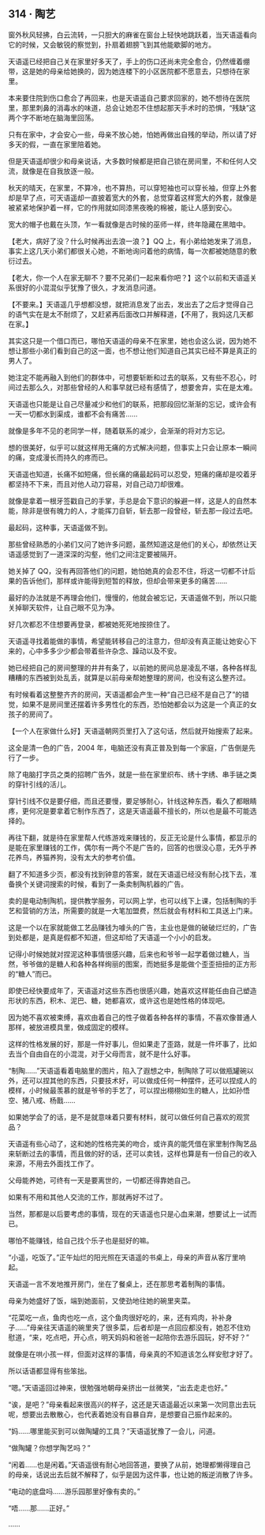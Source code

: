 ## 314 · 陶艺

窗外秋风轻拂，白云流转，一只胆大的麻雀在窗台上轻快地跳跃着，当天语遥看向它的时候，又会敏锐的察觉到，扑扇着翅膀飞到其他能歇脚的地方。

天语遥已经把自己关在家里好多天了，手上的伤口还尚未完全愈合，仍然缠着绷带，这是她的母亲给她换的，因为她连楼下的小区医院都不愿意去，只想待在家里。

本来要住院到伤口愈合了再回来，也是天语遥自己要求回家的，她不想待在医院里，那里刺鼻的消毒水的味道，总会让她忍不住想起那天手术时的恐惧，“残缺”这两个字不断地在脑海里回荡。

只有在家中，才会安心一些，母亲不放心她，怕她再做出自残的举动，所以请了好多天的假，一直在家里陪着她。

但是天语遥却很少和母亲说话，大多数时候都是把自己锁在房间里，不和任何人交流，就像是在自我放逐一般。

秋天的晴天，在家里，不算冷，也不算热，可以穿短袖也可以穿长袖，但穿上外套却是早了点，可天语遥却一直披着宽大的外套，总觉穿着这样宽大的外套，就像是被紧紧地保护着一样，它的作用就如同漆黑夜晚的棉被，能让人感到安心。

宽大的帽子也戴在头顶，乍一看就像是古时候的巫师一样，终年隐藏在黑暗中。

【老大，病好了没？什么时候再出去浪一浪？】QQ 上，有小弟给她发来了消息，事实上这几天小弟们都很关心她，不断地询问着他的病情，每一次都被她随意的敷衍过去。

【老大，你一个人在家无聊不？要不兄弟们一起来看你吧？】这个以前和天语遥关系很好的小混混似乎犹豫了很久，才发消息问道。

【不要来。】天语遥几乎想都没想，就把消息发了出去，发出去了之后才觉得自己的语气实在是太不耐烦了，又赶紧再后面改口并解释道，【不用了，我妈这几天都在家。】

其实这只是一个借口而已，哪怕天语遥的母亲不在家里，她也会这么说，因为她不想让那些小弟们看到自己的这一面，也不想让他们知道自己其实已经不算是真正的男人了。

她注定不能再融入到他们的群体中，可想要斩断和过去的联系，又有些不忍心，时间过去那么久，对那些曾经的人和事早就已经有感情了，想要舍弃，实在是太难。

天语遥也只能是让自己尽量减少和他们的联系，把那段回忆渐渐的忘记，或许会有一天一切都水到渠成，谁都不会有痛苦……

就像是多年不见的老同学一样，随着联系的减少，会渐渐的将对方忘记。

想的很美好，似乎可以就这样用无痛的方式解决问题，但事实上只会让原本一瞬间的痛，变成漫长而持久的疼而已。

天语遥也知道，长痛不如短痛，但长痛的痛最起码可以忍受，短痛的痛却是咬着牙都坚持不下来，而且对他人动刀容易，对自己动刀却很难。

就像是拿着一根牙签戳自己的手掌，手总是会下意识的躲避一样，这是人的自然本能，除非是很有魄力的人，才能挥刀自斩，斩去那一段曾经，斩去那一段过去吧。

最起码，这种事，天语遥做不到。

那些曾经熟悉的小弟们又问了她许多问题，虽然知道这是他们的关心，却依然让天语遥感觉到了一道深深的沟壑，他们之间注定要被隔开。

她关掉了 QQ，没有再回答他们的问题，她怕她真的会忍不住，将这一切都不计后果的告诉他们，那样或许能得到短暂的释放，但却会带来更多的痛苦……

最好的办法就是不再理会他们，慢慢的，他就会被忘记，天语遥做不到，所以只能关掉聊天软件，让自己眼不见为净。

好几次都忍不住想要再登录，都被她死死地按捺住了。

天语遥寻找着能做的事情，希望能转移自己的注意力，但却没有真正能让她安心下来的，心中多多少少都会带着些许杂念、躁动以及不安。

她已经把自己的房间整理的井井有条了，以前她的房间总是凌乱不堪，各种各样乱糟糟的东西被到处乱丢，就算是以前母亲帮她整理的房间，也没有这么整齐过。

有时候看着这整整齐齐的房间，天语遥都会产生一种“自己已经不是自己了”的错觉，如果不是房间里还摆着许多男性化的东西，恐怕她都会以为这是一个真正的女孩子的房间了。

【一个人在家做什么好】天语遥朝网页里打入了这句话，然后就开始搜索了起来。

这全是清一色的广告，2004 年，电脑还没有真正普及到每一个家庭，广告倒是先行了一步。

除了电脑打字员之类的招聘广告外，就是一些在家里织布、绣十字绣、串手链之类的穿针引线的活儿。

穿针引线不仅是要仔细，而且还要慢，要足够耐心，针线这种东西，看久了都眼睛疼，更何况是要拿着它制作东西了，这是天语遥最不擅长的，所以也是最不可能选择的。

再往下翻，就是待在家里帮人代练游戏来赚钱的，反正无论是什么事情，都显示的是能在家里赚钱的工作，偶尔有一两个不是广告的，回答的也很没心意，无外乎养花养鸟，养猫养狗，没有太大的参考价值。

翻了不知道多少页，都没有找到钟意的答案，就在天语遥已经没有耐心找下去，准备换个关键词搜索的时候，看到了一条卖制陶机器的广告。

卖的是电动制陶机，提供教学服务，可以网上学，也可以线下上课，包括制陶的手艺和营销的方法，所需要的就是一大笔加盟费，然后就会有材料和工具送上门来。

这是一个以在家就能做工艺品赚钱为噱头的广告，主业也是做的破破烂烂的，广告到处都是，是真是假都不知道，但这却给了天语遥一个小小的启发。

记得小时候她就对捏泥这种事情很感兴趣，后来也和爷爷一起学着做过糖人，当然，爷爷做的是糖人和各种各样绚丽的图案，而她挺多是能做个歪歪扭扭的正方形的“糖人”而已。

即使已经快要成年了，天语遥对这些东西也很感兴趣，她喜欢这样能任由自己塑造形状的东西，积木、泥巴、糖，她都喜欢，或许这也是她性格的体现吧。

因为她不喜欢被束缚，喜欢由着自己的性子做着各种各样的事情，不喜欢像普通人那样，被放进模具里，做成固定的模样。

这样的性格发展的好，那是一件好事儿，但如果走了歪路，就是一件坏事了，比如去当个自由自在的小混混，对于父母而言，就不是什么好事。

“制陶……”天语遥看着电脑里的图片，陷入了遐想之中，制陶除了可以做瓶罐碗以外，还可以捏其他的东西，只要技术好，可以做成任何一种摆件，还可以捏成人的模样，小时候最羡慕的就是爷爷的手艺了，可以捏出栩栩如生的糖人，比如孙悟空、猪八戒、杨戬……

如果她学会了的话，是不是就意味着只要有材料，就可以做任何自己喜欢的观赏品？

天语遥有些心动了，这和她的性格完美的吻合，或许真的能凭借在家里制作陶艺品来斩断过去的事情，而且做的好的话，还可以卖钱，这样也算是有一份自己的收入来源，不用去外面找工作了。

父母能养她，可终有一天是要离世的，一切都还得靠她自己。

如果有不用和其他人交流的工作，那就再好不过了。

当然，那都是以后要考虑的事情，现在的天语遥也只是心血来潮，想要试上一试而已。

哪怕不能赚钱，给自己找个乐子也是挺好的嘛。

“小遥，吃饭了。”正午灿烂的阳光照在天语遥的书桌上，母亲的声音从客厅里响起。

天语遥一言不发地推开房门，坐在了餐桌上，还在那思考着制陶的事情。

母亲为她盛好了饭，端到她面前，又使劲地往她的碗里夹菜。

“花菜吃一点，鱼肉也吃一点，这个鱼肉很好吃的，来，还有鸡肉，补补身子……”母亲往天语遥的碗里夹了很多菜，后者却是一点回应都没有，她忍不住劝慰道，“来，吃点吧，开心点，明天妈妈和爸爸一起陪你去游乐园玩，好不好？”

就像是在哄小孩一样，但面对这样的事情，母亲真的不知道该怎么样安慰才好了。

所以话语都显得有些笨拙。

“嗯。”天语遥回过神来，很勉强地朝母亲挤出一丝微笑，“出去走走也好。”

“诶，是吧？”母亲看起来很高兴的样子，这还是天语遥最近以来第一次同意出去玩呢，想要出去散散心，也代表着她没有自暴自弃，是想要自己振作起来的。

“妈……哪里能买到可以做陶罐的工具？”天语遥犹豫了一会儿，问道。

“做陶罐？你想学陶艺吗？”

“闲着……也是闲着。”天语遥很有耐心地回答道，要换了从前，她理都懒得理自己的母亲，话说出去后就不解释了，似乎是因为这件事，也让她的叛逆消散了许多。

“电动的底盘吗……游乐园那里好像有卖的。”

“唔……那……正好。”

……
